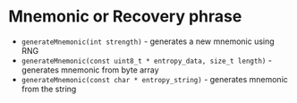 # Mnemonic or Recovery phrase

- `generateMnemonic(int strength)` - generates a new mnemonic using RNG
- `generateMnemonic(const uint8_t * entropy_data, size_t length)` - generates mnemonic from byte array
- `generateMnemonic(const char * entropy_string)` - generates mnemonic from the string
